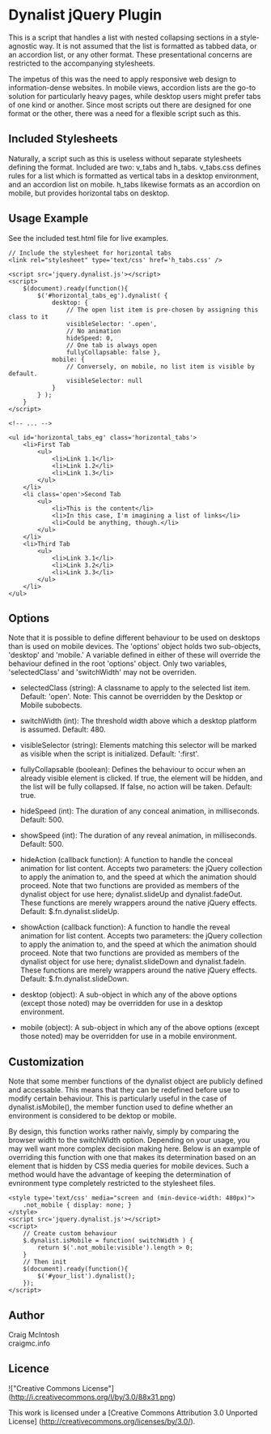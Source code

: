 
Dynalist jQuery Plugin
======================

This is a script that handles a list with nested collapsing sections in a style-agnostic way. It is not assumed that the list is formatted as tabbed data, or an accordion list, or any other format. These presentational concerns are restricted to the accompanying stylesheets.

The impetus of this was the need to apply responsive web design to information-dense websites. In mobile views, accordion lists are the go-to solution for particularly heavy pages, while desktop users might prefer tabs of one kind or another. Since most scripts out there are designed for one format or the other, there was a need for a flexible script such as this.

Included Stylesheets
--------------------

Naturally, a script such as this is useless without separate stylesheets defining the format. Included are two: v_tabs and h_tabs. v_tabs.css defines rules for a list which is formatted as vertical tabs in a desktop environment, and an accordion list on mobile. h_tabs likewise formats as an accordion on mobile, but provides horizontal tabs on desktop.

Usage Example
-------------

See the included test.html file for live examples.

	// Include the stylesheet for horizontal tabs
	<link rel="stylesheet" type='text/css' href='h_tabs.css' />

	<script src='jquery.dynalist.js'></script>
	<script>
		$(document).ready(function(){
			$('#horizontal_tabs_eg').dynalist( {
				desktop: { 
					// The open list item is pre-chosen by assigning this class to it
					visibleSelector: '.open', 
					// No animation
					hideSpeed: 0, 
					// One tab is always open
					fullyCollapsable: false },
				mobile: { 
					// Conversely, on mobile, no list item is visible by default.
					visibleSelector: null	
				} 
			} );
		}
	</script>
	
	<!-- ... -->
	
	<ul id='horizontal_tabs_eg' class='horizontal_tabs'>
		<li>First Tab
			<ul>
				<li>Link 1.1</li>
				<li>Link 1.2</li>
				<li>Link 1.3</li>
			</ul>
		</li>
		<li class='open'>Second Tab
			<ul>
				<li>This is the content</li>
				<li>In this case, I'm imagining a list of links</li>
				<li>Could be anything, though.</li>
			</ul>
		</li>
		<li>Third Tab
			<ul>
				<li>Link 3.1</li>
				<li>Link 3.2</li>
				<li>Link 3.3</li>
			</ul>
		</li>
	</ul>

Options
-------

Note that it is possible to define different behaviour to be used on desktops than is used on mobile devices. The 'options' object holds two sub-objects, 'desktop' and 'mobile.' A variable defined in either of these will override the behaviour defined in the root 'options' object. Only two variables, 'selectedClass' and 'switchWidth' may not be overriden.

* selectedClass (string):		A classname to apply to the selected list item. Default: 'open'.
					Note: This cannot be overridden by the Desktop or Mobile subobects.
* switchWidth (int):			The threshold width above which a desktop platform is assumed. Default: 480.
* visibleSelector (string):		Elements matching this selector will be marked as visible when the script is initialized. Default: ':first'.
* fullyCollapsable (boolean):		Defines the behaviour to occur when an already visible element is clicked. If true, the element will be hidden, and the list will be fully collapsed. If false, no action will be taken. Default: true.

* hideSpeed (int):			The duration of any conceal animation, in milliseconds. Default: 500.
* showSpeed (int):			The duration of any reveal animation, in milliseconds. Default: 500.
* hideAction (callback function):	A function to handle the conceal animation for list content. Accepts two parameters: the jQuery collection to apply the animation to, and the speed at which the animation should proceed. Note that two functions are provided as members of the dynalist object for use here; dynalist.slideUp and dynalist.fadeOut. These functions are merely wrappers around the native jQuery effects. Default: $.fn.dynalist.slideUp.
* showAction (callback function):	A function to handle the reveal animation for list content. Accepts two parameters: the jQuery collection to apply the animation to, and the speed at which the animation should proceed. Note that two functions are provided as members of the dynalist object for use here; dynalist.slideDown and dynalist.fadeIn. These functions are merely wrappers around the native jQuery effects. Default: $.fn.dynalist.slideDown.
* desktop (object): 			A sub-object in which any of the above options (except those noted) may be overridden for use in a desktop environment.
* mobile (object): 			A sub-object in which any of the above options (except those noted) may be overridden for use in a mobile environment.


Customization
-------------

Note that some member functions of the dynalist object are publicly defined and accessable. This means that they can be redefined before use to modify certain behaviour. This is particularly useful in the case of dynalist.isMobile(), the member function used to define whether an environment is considered to be dektop or mobile.

By design, this function works rather naivly, simply by comparing the browser width to the switchWidth option. Depending on your usage, you may well want more complex decision making here. Below is an example of overriding this function with one that makes its determination based on an element that is hidden by CSS media queries for mobile devices. Such a method would have the advantage of keeping the determination of evnironment type completely restricted to the stylesheet files.

	<style type='text/css' media="screen and (min-device-width: 480px)">
		.not_mobile { display: none; }
	</style>
	<script src='jquery.dynalist.js'></script>
	<script>
		// Create custom behaviour
		$.dynalist.isMobile = function( switchWidth ) {
			return $('.not_mobile:visible').length > 0;
		}
		// Then init
		$(document).ready(function(){
			$('#your_list').dynalist();
		});
	</script>

Author
------

Craig McIntosh  
craigmc.info

Licence
-------

!["Creative Commons License"] (http://i.creativecommons.org/l/by/3.0/88x31.png)

This work is licensed under a [Creative Commons Attribution 3.0 Unported License] (http://creativecommons.org/licenses/by/3.0/).
